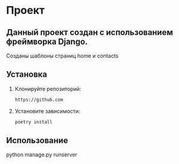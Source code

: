 # Проект 

## Данный проект создан с использованием фреймворка Django.
 Созданы шаблоны страниц home и contacts


## Установка


1. Клонируйте репозиторий:

   ```bash
   https://github.com

2. Установите зависимости:
    ```bash
   poetry install
   

## Использование

python manage.py runserver

